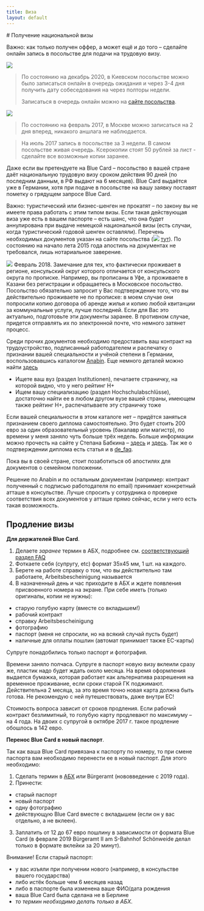 ```yaml
---
title: Виза
layout: default
---
```


﻿# Получение национальной визы


Важно: как только получен оффер, а может ещё и до того – сделайте онлайн запись в посольстве для подачи на трудовую визу.

![](files/ua.gif) 
> По состоянию на декабрь 2020, в Киевском посольстве можно было записаться онлайн в очередь ожидания и через 3-4 дня получить дату собеседования на через полторы недели. 
> 
> Записаться в очередь онлайн можно на [сайте посольства](https://service2.diplo.de/rktermin/extern/choose_realmList.do?locationCode=kiew).


![](files/ru.gif) 

> По состоянию на февраль 2017, в Москве можно записаться на 2 дня вперед, никакого аншлага не наблюдается.

> На июль 2017 запись в посольстве за 3 недели. В самом посольстве живая очередь. Ксерокопии стоят 50 рублей за лист - сделайте все возможные копии заранее.

Даже если вы претендуете на Blue Card – посольство в вашей стране даёт национальную трудовую визу сроком действия 90 дней (по последним данным, в РФ выдают на 6 месяцев). Blue Card выдаётся уже в Германии, хотя при подаче в посольстве на вашу заявку поставят пометку о грядущем запросе Blue Card.

Важно: туристический или бизнес-шенген не прокатят – по закону вы не имеете права работать с этим типом визы. Если такая действующая виза уже есть в вашем паспорте – есть шанс, что она будет аннулирована при выдаче немецкой национальной визы (есть случаи, когда туристический годовой шенген оставляли).
Перечень необходимых документов указан на сайте посольства (![](files/ru.gif) [тут](http://www.germania.diplo.de/contentblob/3736096/Daten/6359078/bluecard.pdf)). По состоянию на начало лета 2015 года апостиль на документах не требовался, лишь нотариальное заверение.

![](files/ru.gif) Февраль 2018. Замечание для тех, кто фактически проживает в регионе, консульский округ которого отличается от консульского округа по прописке. Например, вы прописаны в Уфе, а проживаете в Казани без регистрации и обращаетесь в Московское посольство. Посольство обязательно запросит у Вас подтверждение того, что вы действительно проживаете не по прописке: в моем случае они попросили копию договора об аренде жилья и копию любой квитанции за коммунальные услуги, лучше последней. Если для Вас это актуально, подготовьте эти документы заранее. В противном случае, придется отправлять их по электронной почте, что немного затянет процесс.

Среди прочих документов необходимо предоставить ваш контракт на трудоустройство, подписанный работодателем и распечатку о признании вашей специальности и учёной степени в Германии, воспользовавшись каталогом [Anabin](http://anabin.kmk.org/no_cache/filter/institutionen.html). Еще немного деталей можно найти [здесь](http://surfin-birds.ru/dokumenty-na-vizu-dlya-poiska-raboty-v-germanii/)
- Ищете ваш вуз (раздел Institutionen), печатаете страничку, на которой видно, что у него рейтинг H+
- Ищем вашу специализацию (раздел Hochschulabschlüsse), достаточно найти ее в любом другом вузе вашей страны, имеющем также рейтинг H+, распечатываете эту страничку тоже

Если вашей специальности в этом каталоге нет – придётся заняться признанием своего диплома самостоятельно. Это будет стоить 200 евро за один образовательный уровень (бакалавр или магистр), по времени у меня заняло чуть больше трёх недель. Больше информации можно прочесть на сайте у Степана Бабкина – [здесь](http://www.tupa-germania.ru/rabota/priznanie-diploma-v-germanii.html) и [здесь](http://www.tupa-germania.ru/rabota/kak-podtverdit-diplom-v-germanii.html). Так же о подтверждении диплома есть статья и в [de_faq](Подтверждение%20диплома.md).

Пока вы в своей стране, стоит позаботиться об апостилях для документов о семейном положении.

Решение по Anabin и по остальным документам (например: контракт полученный с подписью работодателя по email) принимает конкретный атташе в консульстве. Лучше спросить у сотрудника о проверке соответствия всех документов у атташе прямо сейчас, если у него есть такая возможность.

## Продление визы

**Для держателей Blue Card**. 

1. Делаете *заранее* термин в АБХ, подробнее см. [соответствующий раздел FAQ](АБХ.md)
2. Фоткаете себя (супругу, etc) формат 35х45 мм, 1 шт. на каждого.
3. Берете на работе справку о том, что вы действительно там работаете, Arbeitsbescheinigung называется
4. В назначенный день и час приходите в АБХ и ждете появления присвоенного номера на экране. При себе иметь (только оригиналы, копии не нужны):
- старую голубую карту (вместе со вкладышем!)
- рабочий контракт
- справку Arbeitsbescheinigung
- фотографию
- паспорт (меня не спросили, но на всякий случай пусть будет)
- наличные для оплаты пошлин (автомат принимает также EC-карты)

Супруге понадобились только паспорт и фотография.

Времени заняло полчаса. Супруге в паспорт новую визу вклеили сразу же, пластик надо будет ждать около месяца. На время оформления выдается бумажка, которая работает как альтернатива разрешения на временное проживание, если сроки старой ГК поджимают. Действительна 2 месяца, за это время точно новая карта должна быть готова. Не рекомендую с ней путешествовать, даже внутри ЕС! 

Стоимость вопроса зависит от сроков продления. Если рабочий контракт безлимитный, то голубую карту продлевают по максимуму – на 4 года. На двоих с супругой в октябре 2017 г. такое продление обошлось в 142 евро.

**Перенос Blue Card в новый паспорт**.

Так как ваша Blue Card привязана к паспорту по номеру, то при смене паспорта вам необходимо перенести ее в новый паспорт. Для этого необходимо:
1. Сделать термин в [АБХ](АБХ.md) *или* Bürgeramt (нововведение с 2019 года).
2. Принести:
- старый паспорт
- новый паспорт
- одну фотографию
- действующую Blue Card вместе с вкладышем (если он у вас отдельно, а не вклеен).
3. Заплатить от 12 до 67 евро пошлину в зависимости от формата Blue Card (в феврале 2019 Bürgeramt II am S-Bahnhof Schönweide делал только в формате вклейки за 20 минут).

Внимание! Если старый паспорт:
 - у вас изъяли при получении нового (например, в консульстве вашего государства)
 - либо истёк больше чем 6 месяцев назад 
 - либо в паспорте была изменена ваше ФИО/дата рождения
 - ваша Blue Card была сделана не в Берлине
 - *то термин необходимо делать только в АБХ*. 
